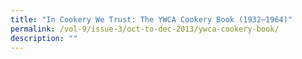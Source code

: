 ```yaml
---
title: "In Cookery We Trust: The YWCA Cookery Book (1932–1964)"
permalink: /vol-9/issue-3/oct-to-dec-2013/ywca-cookery-book/
description: ""
---
```

